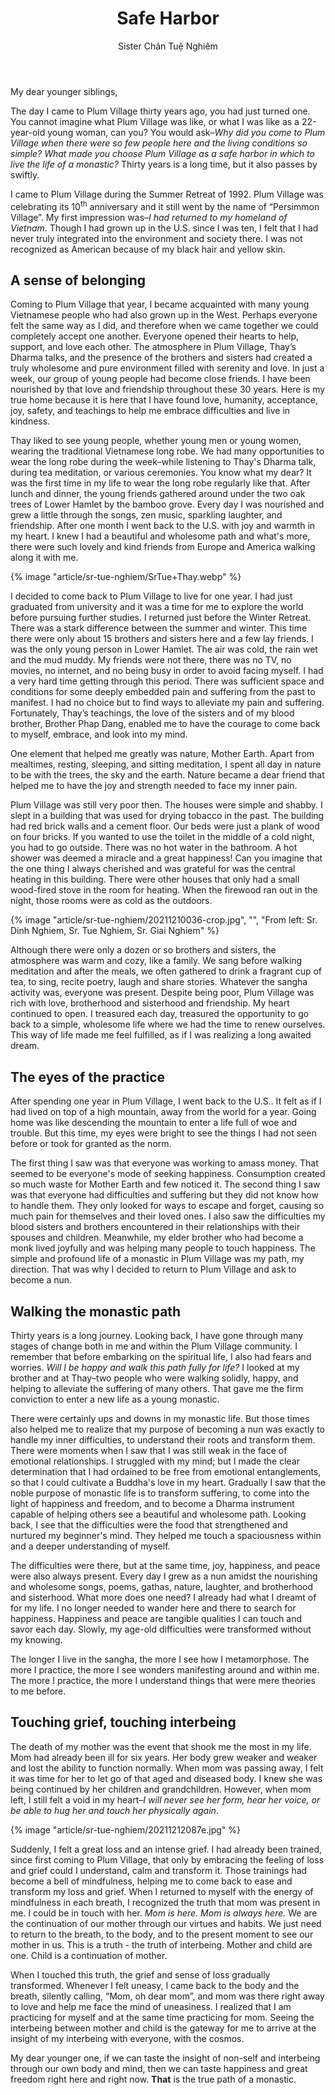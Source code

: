 ﻿---
title: Safe Harbor
author: Sister Chân Tuệ Nghiêm
---

My dear younger siblings, 

The day I came to Plum Village thirty years ago, you had just turned one. You cannot imagine what Plum Village was like, or what I was like as a 22-year-old young woman, can you? You would ask–*Why did you come to Plum Village when there were so few people here and the living conditions so simple? What made you choose Plum Village as a safe harbor in which to live the life of a monastic?* Thirty years is a long time, but it also passes by swiftly.

I came to Plum Village during the Summer Retreat of 1992. Plum Village was celebrating its 10<sup>th</sup> anniversary and it still went by the name of “Persimmon Village”. My first impression was–*I had returned to my homeland of Vietnam*. Though I had grown up in the U.S. since I was ten, I felt that I had never truly integrated into the environment and society there. I was not recognized as American because of my black hair and yellow skin.

## A sense of belonging

Coming to Plum Village that year, I became acquainted with many young Vietnamese people who had also grown up in the West. Perhaps everyone felt the same way as I did, and therefore when we came together we could completely accept one another. Everyone opened their hearts to help, support, and love each other. The atmosphere in Plum Village,  Thay’s Dharma talks, and the presence of the brothers and sisters had created a truly wholesome and pure environment filled with serenity and love. In just a week, our group of young people had become close friends. I have been nourished by that love and friendship throughout these 30 years. Here is my true home because it is here that I have found love, humanity, acceptance, joy, safety, and teachings to help me embrace difficulties and live in kindness.

Thay liked to see young people, whether young men or young women, wearing the traditional Vietnamese long robe. We had many opportunities to wear the long robe during the week–while listening to Thay's Dharma talk, during tea meditation, or various ceremonies. You know what my dear? It was the first time in my life to wear the long robe regularly like that. After lunch and dinner, the young friends gathered around under the two oak trees of Lower Hamlet by the bamboo grove. Every day I was nourished and grew a little through the songs, zen music, sparkling laughter, and friendship. After one month I went back to the U.S. with joy and warmth in my heart. I knew I had a beautiful and wholesome path and what's more, there were such lovely and kind friends from Europe and America walking along it with me.

{% image "article/sr-tue-nghiem/SrTue+Thay.webp" %}

I decided to come back to Plum Village to live for one year. I had just graduated from university and it was a time for me to explore the world before pursuing further studies. I returned just before the Winter Retreat. There was a stark difference between the summer and winter. This time there were only about 15 brothers and sisters here and a few lay friends. I was the only young person in Lower Hamlet. The air was cold, the rain wet and the mud muddy. My friends were not there, there was no TV, no movies, no internet, and no being busy in order to avoid facing myself. I had a very hard time getting through this period. There was sufficient space and conditions for some deeply embedded pain and suffering from the past to manifest. I had no choice but to find ways to alleviate my pain and suffering. Fortunately, Thay’s teachings, the love of the sisters and of my blood brother, Brother Phap Dang, enabled me to have the courage to come back to myself, embrace, and look into my mind. 

One element that helped me greatly was nature, Mother Earth. Apart from mealtimes, resting, sleeping, and sitting meditation, I spent all day in nature to be with the trees, the sky and the earth. Nature became a dear friend that helped me to have the joy and strength needed to face my inner pain. 

Plum Village was still very poor then. The houses were simple and shabby. I slept in a building that was used for drying tobacco in the past. The building had red brick walls and a cement floor. Our beds were just a plank of wood on four bricks. If you wanted to use the toilet in the middle of a cold night, you had to go outside. There was no hot water in the bathroom. A hot shower was deemed a miracle and a great happiness! Can you imagine that the one thing I always cherished and was grateful for was the central heating in this building. There were other houses that only had a small wood-fired stove in the room for heating. When the firewood ran out in the night, those rooms were as cold as the outdoors. 

{% image "article/sr-tue-nghiem/20211210036-crop.jpg", "", "From left: Sr. Dinh Nghiem, Sr. Tue Nghiem, Sr. Giai Nghiem" %}

Although there were only a dozen or so brothers and sisters, the atmosphere was warm and cozy, like a family. We sang before walking meditation and after the meals, we often gathered to drink a fragrant cup of tea, to sing, recite poetry, laugh and share stories. Whatever the sangha activity was, everyone was present. Despite being poor, Plum Village was rich with love, brotherhood and sisterhood and friendship. My heart continued to open. I treasured each day, treasured the opportunity to go back to a simple, wholesome life where we had the time to renew ourselves. This way of life made me feel fulfilled, as if I was realizing a long awaited dream. 

## The eyes of the practice
After spending one year in Plum Village, I went back to the U.S.. It felt as if I had lived on top of a high mountain, away from the world for a year. Going home was like descending the mountain to enter a life full of woe and trouble. But this time, my eyes were bright to see the things I had not seen before or took for granted as the norm.

The first thing I saw was that everyone was working to amass money. That seemed to be everyone's mode of seeking happiness. Consumption created so much waste for Mother Earth and few noticed it. The second thing I saw was that everyone had difficulties and suffering but they did not know how to handle them. They only looked for ways to escape and forget, causing so much pain for themselves and their loved ones. I also saw the difficulties my blood sisters and brothers encountered in their relationships with their spouses and children. Meanwhile, my elder brother who had become a monk lived joyfully and was helping many people to touch happiness. The simple and profound life of a monastic in Plum Village was my path, my direction. That was why I decided to return to Plum Village and ask to become a nun.

## Walking the monastic path
Thirty years is a long journey. Looking back, I have gone through many stages of change both in me and within the Plum Village community. I remember that before embarking on the spiritual life, I also had fears and worries. *Will I be happy and walk this path fully for life?* I looked at my brother and at Thay–two people who were walking solidly, happy, and helping to alleviate the suffering of many others. That gave me the firm conviction to enter a new life as a young monastic. 

There were certainly ups and downs in my monastic life. But those times also helped me to realize that my purpose of becoming a nun was exactly to handle my inner difficulties, to understand their roots and transform them. There were moments when I saw that I was still weak in the face of emotional relationships. I struggled with my mind; but I made the clear determination that I had ordained to be free from emotional entanglements, so that I could cultivate a Buddha's love in my heart. Gradually I saw that the noble purpose of monastic life is to transform suffering, to come into the light of happiness and freedom, and to become a Dharma instrument capable of helping others see a beautiful and wholesome path. Looking back, I see that the difficulties were the food that strengthened and nurtured my beginner's mind. They helped me touch a spaciousness within and a deeper understanding of myself.

The difficulties were there, but at the same time, joy, happiness, and peace were also always present. Every day I grew as a nun amidst the nourishing and wholesome songs, poems, gathas, nature, laughter, and brotherhood and sisterhood. What more does one need? I already had what I dreamt of for my life. I no longer needed to wander here and there to search for happiness. Happiness and peace are tangible qualities I can touch and savor each day. Slowly, my age-old difficulties were transformed without my knowing. 

The longer I live in the sangha, the more I see how I metamorphose. The more I practice, the more I see wonders manifesting around and within me. The more I practice, the more I understand things that were mere theories to me before. 

## Touching grief, touching interbeing
The death of my mother was the event that shook me the most in my life. Mom had already been ill for six years. Her body grew weaker and weaker and lost the ability to function normally. When mom was passing away, I felt it was time for her to let go of that aged and diseased body. I knew she was being continued by her children and grandchildren. However, when mom left, I still felt a void in my heart–*I will never see her form, hear her voice, or be able to hug her and touch her physically again*.

{% image "article/sr-tue-nghiem/20211212087e.jpg" %}

Suddenly, I felt a great loss and an intense grief. I had already been trained, since first coming to Plum Village, that only by embracing the feeling of loss and grief could I understand, calm and transform it. Those trainings had become a bell of mindfulness, helping me to come back to ease and transform my loss and grief. When I returned to myself with the energy of mindfulness in each breath, I recognized the truth that mom was present in me. I could be in touch with her. *Mom is here. Mom is always here.* We are the continuation of our mother through our virtues and habits. We just need to return to the breath, to the body, and to the present moment to see our mother in us. This is a truth - the truth of interbeing. Mother and child are one. Child is a continuation of mother.   

When I touched this truth, the grief and sense of loss gradually transformed. Whenever I felt uneasy, I came back to the body and the breath, silently calling, “Mom, oh dear mom”, and mom was there right away to love and help me face the mind of uneasiness. I realized that I am practicing for myself and at the same time practicing for mom. Seeing the interbeing between mother and child is the gateway for me to arrive at the insight of my interbeing with everyone, with the cosmos.

My dear younger one, if we can taste the insight of non-self and interbeing through our own body and mind, then we can taste happiness and great freedom right here and right now. **That** is the true path of a monastic. 
